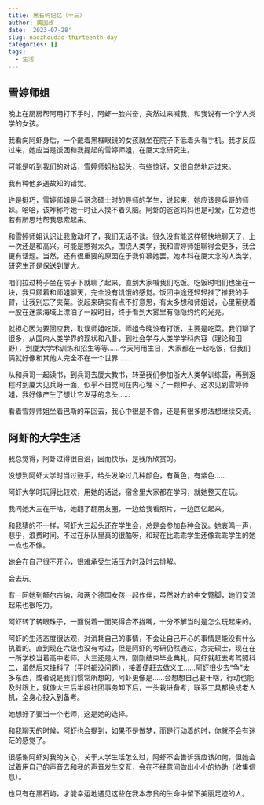 ```yaml
---
title: 黑石屿记忆（十三）
author: 黄国政
date: '2023-07-28'
slug: naozhoudao-thirteenth-day
categories: []
tags:
  - 生活
---
```


<!--more-->

## 雪婷师姐

晚上在厨房帮阿用打下手时，阿虾一脸兴奋，突然过来喊我，和我说有一个学人类学的女孩。

我看向阿虾身后，一个戴着黑框眼镜的女孩就坐在院子下低着头看手机。我才反应过来，她应当是饭团和我提起的雪婷师姐，在厦大念研究生。

可能是听到我们的对话，雪婷师姐抬起头，有些惊讶，又很自然地走过来。

我有种他乡遇故知的错觉。

许是挺巧，雪婷师姐是兵哥念硕士时的导师的学生，说起来，她应该是兵哥的师妹。哈哈，该咋称呼她一时让人摸不着头脑。阿虾的爸爸妈妈也是可爱，在旁边也若有所思地帮我思索起来。

和雪婷师姐认识让我激动坏了，我们无话不谈。很久没有能这样畅快地聊天了，上一次还是和高兴。可能是憋得太久，围绕人类学，我和雪婷师姐聊得会更多，我会更有话题。当然，还有很重要的原因在于我仰慕她罢。她本科在厦大念的人类学，研究生还是保送到厦大。

咱们拉过椅子坐在院子下就聊了起来，直到大家喊我们吃饭。吃饭时咱们也坐在一块，我只顾着和师姐聊天，完全没有饥饿的感觉。饭团中途还轻轻推了推我的手臂，让我别忘了夹菜。说起来确实有点不好意思，有太多想和师姐说，心里萦绕着一股在迷蒙海域上漂泊了一段时日，终于看到大雾里有隐隐约约的光亮。

就担心因为要回应我，耽误师姐吃饭。师姐今晚没有打饭，主要是吃菜。我们聊了很多，从国内人类学界的现状和八卦，到社会学与人类学学科内容（理论和田野），到厦大学术训练和招生等等……今天阿用生日，大家都在一起吃饭，但我们俩就好像和其他人完全不在一个世界……

从和兵哥一起读书，到兵哥去厦大教书，转至我们参加浙大人类学训练营，再到返程时到厦大见兵哥一面，似乎不自觉间在内心埋下了一颗种子。这次见到雪婷师姐，我好像产生了想让它发芽的念头……

看着雪婷师姐坐着巴斯的车回去，我心中很是不舍，还是有很多想法想继续交流。

## 阿虾的大学生活

我总觉得，阿虾过得很自洽，因而快乐，是我所欣赏的。

没想到阿虾大学时当过鼓手，给头发染过几种颜色，有黄色，有紫色……

阿虾大学时玩得比较欢，用她的话说，宿舍里大家都在学习，就她整天在玩。

我问她大三在干啥，她翻了翻朋友圈，一边给我看照片，一边回忆起来。

和我猜的不一样，阿虾大三起头还在学生会，总是会参加各种会议。她哀鸣一声，悲乎，浪费时间。不过在乐队里真的很酷呀，和现在比乖乖学生还像乖乖学生的她一点也不像。

她会在自己很不开心，很难承受生活压力时及时去排解。

会去玩。

有一回她到额尔古纳，和两个德国女孩一起作伴，虽然对方的中文蹩脚，她们交流起来也很吃力。

阿虾转了转眼珠子，一面说着一面笑得合不拢嘴，十分不解当时是怎么玩起来的。

阿虾的生活态度很达观，对消耗自己的事情，不会让自己开心的事情是能没有什么执着的。直到现在六级也没有考过，但是阿虾的考研仍然通过，念完硕士，现在在一所学校当着高中老师。大三还是大四，刚刚结束毕业典礼，阿虾就赶去考驾照科二，虽然后来挂科了（平时都没问题），接着便赶去做义工……阿虾很少去“争”太多东西，或者说是我们惯常所想的。阿虾更像是……会想想自己要干啥，行动也能及时跟上，就像大三后半段社团事务卸下后，一头栽进备考，联系工具都换成老人机，全身心投入到备考。

她想好了要当一个老师，这是她的选择。

和我聊天的时候，阿虾也会提到，如果不是做梦，而是行动着的时，你就不会有迷茫的感觉了。

很感谢阿虾对我的关心，关于大学生活怎么过，阿虾不会告诉我应该如何，但她会试着用自己的声音去和我的声音发生交互，会在不经意间做出小小的协助（收集信息）。

也只有在黑石屿，才能幸运地遇见这些在我本赤贫的生命中留下美丽足迹的人。